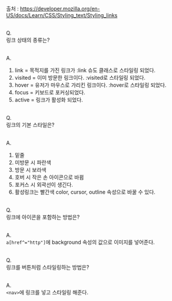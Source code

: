출처 : https://developer.mozilla.org/en-US/docs/Learn/CSS/Styling_text/Styling_links<br/><br/>

Q.<br/>
링크 상태의 종류는?
<br/><br/>

A.<br/>
1. link = 목적지를 가진 링크가 :link 슈도 클래스로 스타일링 되었다.
2. visited = 이미 방문한 링크이다. :visited로 스타일링 되었다.
3. hover = 유저가 마우스로 가리킨 링크이다. :hover로 스타일링 되었다.
4. focus = 키보드로 포커싱되었다.
5. active = 링크가 활성화 되었다.
<br/><br/>

Q.<br/>
링크의 기본 스타일은?
<br/><br/>

A.<br/>
1. 밑줄
2. 미방문 시 파란색
3. 방문 시 보라색
4. 호버 시 작은 손 아이콘으로 바뀜
5. 포커스 시 외곽선이 생긴다.
6. 활성링크는 빨간색
color, cursor, outline 속성으로 바꿀 수 있다.
<br/><br/>

Q.<br/>
링크에 아이콘을 포함하는 방법은?
<br/><br/>

A.<br/>
`a[href^="http"]`에 background 속성의 값으로 이미지를 넣어준다.
<br/><br/>

Q.<br/>
링크를 버튼처럼 스타일링하는 방법은?
<br/><br/>

A.<br/>
`<nav>`에 링크를 넣고 스타일링 해준다.
<br/><br/>